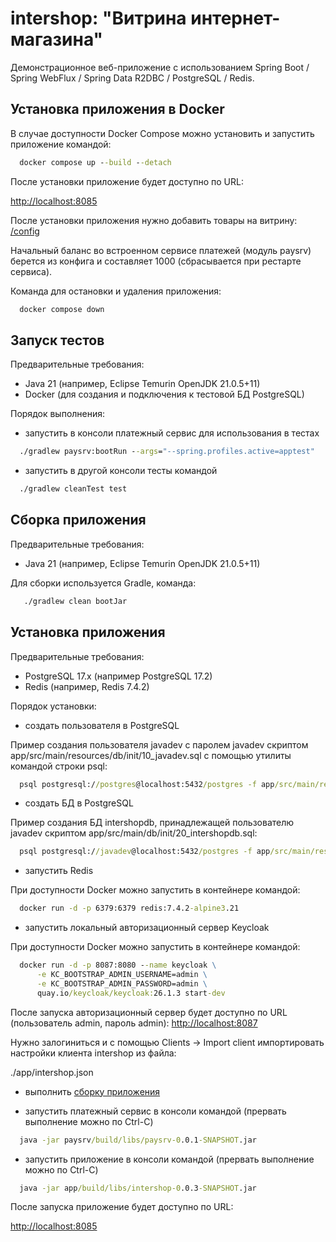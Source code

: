 # intershop: "Витрина интернет-магазина"

Демонстрационное веб-приложение с использованием Spring Boot / Spring WebFlux / Spring Data R2DBC / PostgreSQL / Redis.

## Установка приложения в Docker

В случае доступности Docker Compose можно установить и запустить приложение командой:

```cmd
  docker compose up --build --detach
```
После установки приложение будет доступно по URL:

[http://localhost:8085](http://localhost:8085)

После установки приложения нужно добавить товары на витрину:
[/config](http://localhost:8085/config)

Начальный баланс во встроенном сервисе платежей (модуль paysrv) берется из конфига и составляет 1000 (сбрасывается при рестарте сервиса).

Команда для остановки и удаления приложения:

```cmd
  docker compose down
```

## Запуск тестов

Предварительные требования:
- Java 21 (например, Eclipse Temurin OpenJDK 21.0.5+11)
- Docker (для создания и подключения к тестовой БД PostgreSQL)

Порядок выполнения:

- запустить в консоли платежный сервис для использования в тестах

```cmd
  ./gradlew paysrv:bootRun --args="--spring.profiles.active=apptest"
```

- запустить в другой консоли тесты командой

```cmd
  ./gradlew cleanTest test
```

## Сборка приложения

Предварительные требования:
- Java 21 (например, Eclipse Temurin OpenJDK 21.0.5+11)

Для сборки используется Gradle, команда:

```cmd
   ./gradlew clean bootJar
```

## Установка приложения

Предварительные требования:
- PostgreSQL 17.x (например PostgreSQL 17.2)
- Redis (например, Redis 7.4.2)

Порядок установки:

- создать пользователя в PostgreSQL

Пример создания пользователя javadev с паролем javadev скриптом app/src/main/resources/db/init/10_javadev.sql с помощью утилиты командой строки psql:

```cmd
  psql postgresql://postgres@localhost:5432/postgres -f app/src/main/resources/db/init/10_javadev.sql
```

- создать БД в PostgreSQL

Пример создания БД intershopdb, принадлежащей пользователю javadev скриптом app/src/main/db/init/20_intershopdb.sql:

```cmd
  psql postgresql://javadev@localhost:5432/postgres -f app/src/main/resources/db/init/20_intershopdb.sql
```

- запустить Redis

При доступности Docker можно запустить в контейнере командой:

```cmd
  docker run -d -p 6379:6379 redis:7.4.2-alpine3.21
```
- запустить локальный авторизационный сервер Keycloak

При доступности Docker можно запустить в контейнере командой:

```cmd
  docker run -d -p 8087:8080 --name keycloak \
      -e KC_BOOTSTRAP_ADMIN_USERNAME=admin \
      -e KC_BOOTSTRAP_ADMIN_PASSWORD=admin \
      quay.io/keycloak/keycloak:26.1.3 start-dev
```

После запуска авторизационный сервер будет доступно по URL (пользователь admin, пароль admin):
[http://localhost:8087](http://localhost:8087)

Нужно залогиниться и с помощью Clients -> Import client импортировать настройки клиента intershop из файла:

./app/intershop.json

- выполнить [сборку приложения](#Сборка-приложения)

- запустить платежный сервис в консоли командой (прервать выполнение можно по Ctrl-C)

```cmd
  java -jar paysrv/build/libs/paysrv-0.0.1-SNAPSHOT.jar
```

- запустить приложение в консоли командой (прервать выполнение можно по Ctrl-C)

```cmd
  java -jar app/build/libs/intershop-0.0.3-SNAPSHOT.jar
```

После запуска приложение будет доступно по URL:

[http://localhost:8085](http://localhost:8085)
